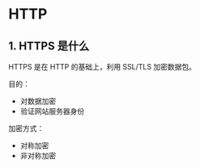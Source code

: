 # HTTP

## 1. HTTPS 是什么

HTTPS 是在 HTTP 的基础上，利用 SSL/TLS 加密数据包。

目的：
- 对数据加密
- 验证网站服务器身份


加密方式：
- 对称加密
- 非对称加密
